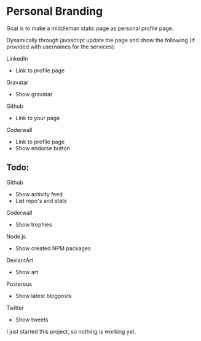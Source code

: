 Personal Branding
=================

Goal is to make a middleman static page as personal profile page.

Dynamically through javascript update the page and show the following
(if provided with usernames for the services):

LinkedIn

- Link to profile page

Gravatar

- Show gravatar

Github

- Link to your page

Coderwall

- Link to profile page
- Show endorse button

Todo:
-----

Github

- Show activity feed
- List repo's and stats

Coderwall

- Show trophies

Node.js

- Show created NPM packages

DeviantArt

- Show art

Posterous

- Show latest blogposts

Twitter

- Show tweets

I just started this project, so nothing is working yet.


